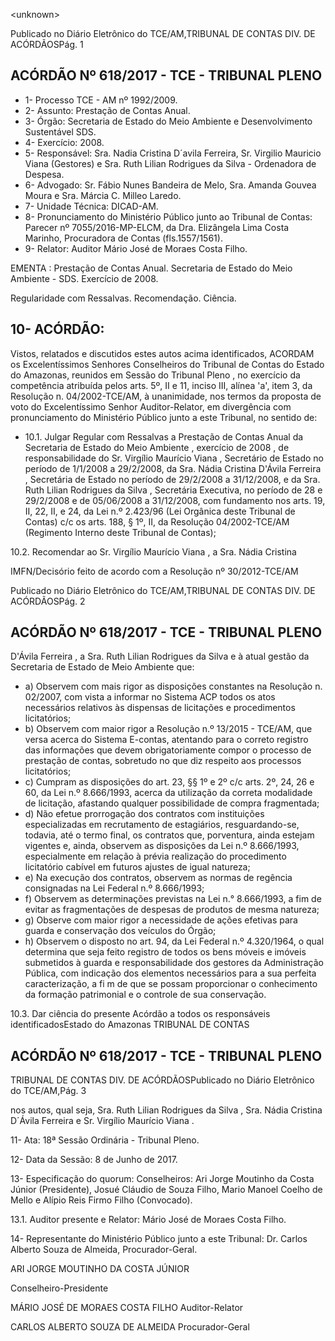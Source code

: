&lt;unknown&gt;

Publicado  no  Diário Eletrônico do TCE/AM,TRIBUNAL DE CONTAS DIV. DE  ACÓRDÃOSPág. 1

## ACÓRDÃO Nº 618/2017 - TCE - TRIBUNAL PLENO

- 1- Processo TCE - AM nº 1992/2009.
- 2- Assunto: Prestação de Contas Anual.
- 3- Órgão: Secretaria  de  Estado  do  Meio  Ambiente  e  Desenvolvimento  Sustentável  SDS.
- 4- Exercício: 2008.
- 5- Responsável: Sra. Nadia  Cristina D´avila Ferreira, Sr. Virgilio Mauricio Viana (Gestores) e Sra. Ruth Lilian Rodrigues da Silva - Ordenadora de Despesa.
- 6- Advogado: Sr.  Fábio Nunes Bandeira  de  Melo, Sra. Amanda  Gouvea  Moura e Sra. Márcia C. Milleo Laredo.
- 7- Unidade Técnica: DICAD-AM.
- 8- Pronunciamento  do Ministério  Público  junto  ao Tribunal  de Contas: Parecer  nº 7055/2016-MP-ELCM, da Dra. Elizângela Lima Costa Marinho, Procuradora de Contas (fls.1557/1561).
- 9- Relator: Auditor Mário José de Moraes Costa Filho.

EMENTA :  Prestação  de  Contas  Anual.  Secretaria de  Estado  do  Meio  Ambiente  -  SDS.  Exercício  de 2008.

Regularidade com Ressalvas. Recomendação. Ciência.

## 10-  ACÓRDÃO:

Vistos, relatados e discutidos estes autos acima identificados, ACORDAM os Excelentíssimos Senhores Conselheiros do Tribunal de Contas do Estado do Amazonas, reunidos em Sessão do Tribunal Pleno , no exercício da competência atribuída pelos arts. 5º, II e 11, inciso III, alínea 'a', item 3, da Resolução n. 04/2002-TCE/AM, à unanimidade, nos termos da proposta de voto do Excelentíssimo  Senhor Auditor-Relator, em divergência com pronunciamento do Ministério Público junto a este Tribunal, no sentido de:

- 10.1. Julgar  Regular  com  Ressalvas a  Prestação  de  Contas  Anual  da Secretaria  de  Estado  do  Meio  Ambiente , exercício  de  2008 , de responsabilidade do Sr. Virgílio Maurício Viana , Secretário de Estado no período de 1/1/2008 a 29/2/2008, da Sra. Nádia  Cristina  D'Ávila Ferreira ,  Secretária de Estado no período de 29/2/2008 a 31/12/2008, e da Sra. Ruth Lilian Rodrigues da Silva , Secretária Executiva, no período de 28 e 29/2/2008  e de 05/06/2008 a 31/12/2008, com fundamento nos arts. 19, II, 22, II, e 24, da Lei n.º 2.423/96 (Lei Orgânica deste Tribunal de Contas)  c/c os arts. 188, § 1º, II, da Resolução  04/2002-TCE/AM (Regimento Interno deste Tribunal de Contas);

10.2. Recomendar ao Sr.  Virgílio  Maurício  Viana , a Sra.  Nádia  Cristina

IMFN/Decisório feito de acordo com a Resolução nº 30/2012-TCE/AM

Publicado  no  Diário Eletrônico do TCE/AM,TRIBUNAL DE CONTAS DIV. DE  ACÓRDÃOSPág. 2

## ACÓRDÃO Nº 618/2017 - TCE - TRIBUNAL PLENO

D'Ávila Ferreira , a Sra. Ruth Lilian Rodrigues da Silva e à atual gestão da Secretaria de Estado de Meio Ambiente que:

- a) Observem com mais rigor as disposições constantes na Resolução n. 02/2007, com  vista a informar no Sistema  ACP  todos  os  atos necessários  relativos  às  dispensas  de  licitações  e  procedimentos licitatórios;
- b) Observem com maior rigor a Resolução n.º 13/2015  - TCE/AM, que versa acerca do Sistema E-contas, atentando para o correto registro das informações que devem obrigatoriamente compor o processo de prestação  de  contas,  sobretudo  no  que  diz  respeito  aos  processos licitatórios;
- c) Cumpram as disposições do art. 23, §§ 1º e 2º c/c arts. 2º, 24, 26 e 60, da Lei n.º 8.666/1993, acerca da utilização da correta modalidade de licitação, afastando qualquer possibilidade de compra fragmentada;
- d) Não efetue prorrogação dos contratos com instituições especializadas em  recrutamento  de  estagiários,  resguardando-se,  todavia,  até  o termo  final,  os contratos  que,  porventura,  ainda  estejam  vigentes  e, ainda, observem as disposições da Lei n.º 8.666/1993, especialmente em relação à prévia realização do procedimento licitatório cabível em futuros ajustes de igual natureza;
- e) Na  execução  dos  contratos,  observem  as  normas  de  regência consignadas na Lei Federal n.º 8.666/1993;
- f) Observem as determinações previstas na Lei n.° 8.666/1993, a fim de evitar as fragmentações de despesas de produtos de mesma natureza;
- g) Observe  com  maior  rigor  a  necessidade  de  ações  efetivas  para guarda e conservação dos veículos do Órgão;
- h) Observem o disposto no art. 94, da Lei Federal n.º 4.320/1964, o qual determina que seja feito registro de todos os bens móveis e imóveis submetidos à guarda e responsabilidade dos gestores da Administração  Pública,  com  indicação  dos  elementos  necessários para a sua perfeita caracterização, a fi m de que  se possam proporcionar o conhecimento da formação patrimonial e o controle de sua conservação.

10.3. Dar ciência do  presente Acórdão a  todos os responsáveis identificadosEstado do Amazonas TRIBUNAL DE CONTAS

## ACÓRDÃO Nº 618/2017 - TCE - TRIBUNAL PLENO

TRIBUNAL DE CONTAS DIV. DE  ACÓRDÃOSPublicado  no  Diário Eletrônico do TCE/AM,Pág. 3

nos autos, qual seja, Sra. Ruth Lilian Rodrigues da Silva , Sra. Nádia Cristina D´Ávila Ferreira e Sr. Virgílio Maurício Viana .

11- Ata: 18ª Sessão Ordinária - Tribunal Pleno.

12- Data da Sessão: 8 de Junho de 2017.

13- Especificação  do  quorum: Conselheiros: Ari Jorge Moutinho  da  Costa  Júnior (Presidente), Josué Cláudio de Souza Filho,  Mario  Manoel Coelho  de  Mello e Alípio Reis Firmo Filho (Convocado).

13.1. Auditor presente e Relator: Mário José de Moraes Costa Filho.

14-  Representante  do  Ministério  Público  junto  a  este Tribunal: Dr. Carlos  Alberto Souza de Almeida, Procurador-Geral.

ARI JORGE MOUTINHO DA COSTA JÚNIOR

Conselheiro-Presidente

MÁRIO JOSÉ DE MORAES COSTA FILHO Auditor-Relator

CARLOS ALBERTO SOUZA DE ALMEIDA Procurador-Geral